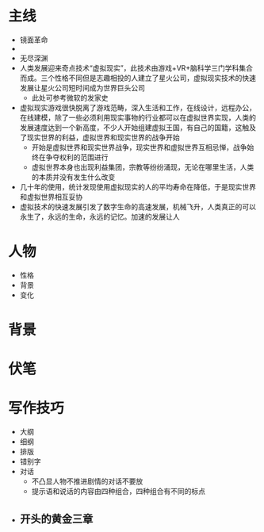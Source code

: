 # 主线
+ 镜面革命
+ 
+ 无尽深渊
+ 人类发展迎来奇点技术“虚拟现实”，此技术由游戏+VR+脑科学三门学科集合而成。三个性格不同但是志趣相投的人建立了星火公司，虚拟现实技术的快速发展让星火公司短时间成为世界巨头公司
    - 此处可参考微软的发家史
+ 虚拟现实游戏很快脱离了游戏范畴，深入生活和工作，在线设计，远程办公，在线建模，除了一些必须利用现实事物的行业都可以在虚拟世界实现，人类的发展速度达到一个新高度，不少人开始组建虚拟王国，有自己的国籍，这触及了现实世界的利益，虚拟世界和现实世界的战争开始
    - 开始是虚拟世界和现实世界战争，现实世界和虚拟世界互相忌惮，战争始终在争夺权利的范围进行
    - 虚拟世界本身也出现利益集团，宗教等纷纷涌现，无论在哪里生活，人类的本质并没有发生什么改变
+ 几十年的使用，统计发现使用虚拟现实的人的平均寿命在降低，于是现实世界和虚拟世界相互妥协
+ 虚拟技术的快速发展引发了数字生命的高速发展，机械飞升，人类真正的可以永生了，永远的生命，永远的记忆。加速的发展让人

# 人物
+ 性格
+ 背景
+ 变化 
# 背景
# 伏笔


# 写作技巧
+ 大纲
+ 细纲
+ 排版
+ 错别字
+ 对话
    - 不凸显人物不推进剧情的对话不要放
    - 提示语和说话的内容由四种组合，四种组合有不同的标点
+ 开头的黄金三章
    - 
